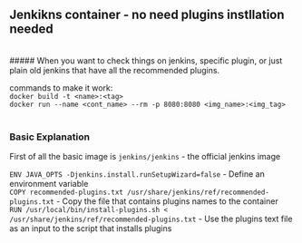## Jenkikns container - no need plugins instllation needed
<br>
##### When you want to check things on jenkins, specific plugin, or just plain old jenkins that have all the recommended plugins.
<br>

commands to make it work:<br>
`docker build -t <name>:<tag>`<br>
`docker run --name <cont_name> --rm -p 8080:8080 <img_name>:<img_tag>`<br><br>

### Basic Explanation
First of all the basic image is `jenkins/jenkins` - the official jenkins image<br>

`ENV JAVA_OPTS -Djenkins.install.runSetupWizard=false` - Define an environment variable <br>
`COPY recommended-plugins.txt /usr/share/jenkins/ref/recommended-plugins.txt` - Copy the file that contains plugins names to the container<br>
`RUN /usr/local/bin/install-plugins.sh < /usr/share/jenkins/ref/recommended-plugins.txt` - Use the plugins text file as an input to the script that installs plugins<br>

